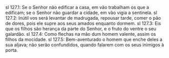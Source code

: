 sl 127.1: Se o Senhor não edificar a casa, em vão trabalham os que a edificam; se o Senhor não guardar a cidade, em vão vigia a sentinela.
sl 127.2: Inútil vos será levantar de madrugada, repousar tarde, comer o pão de dores, pois ele supre aos seus amados enquanto dormem.
sl 127.3: Eis que os filhos são herança da parte do Senhor, e o fruto do ventre o seu galardão.
sl 127.4: Como flechas na mão dum homem valente, assim os filhos da mocidade.
sl 127.5: Bem-aventurado o homem que enche deles a sua aljava; não serão confundidos, quando falarem com os seus inimigos à porta.
